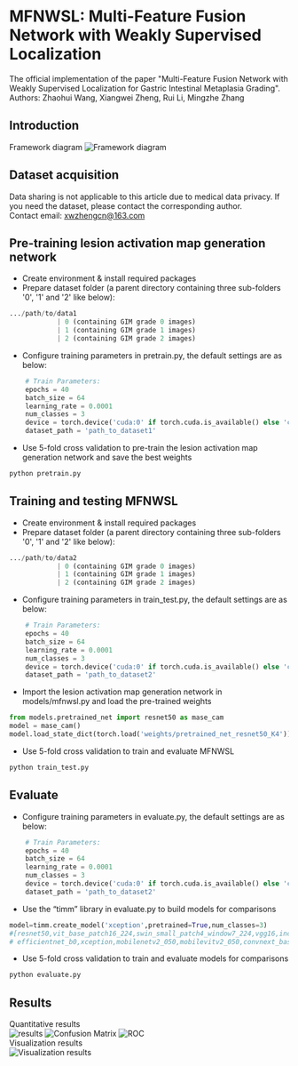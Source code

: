 # MFNWSL: Multi-Feature Fusion Network with Weakly Supervised Localization
The official implementation of the paper "Multi-Feature Fusion Network with Weakly Supervised Localization for Gastric Intestinal Metaplasia Grading".  
Authors: Zhaohui Wang, Xiangwei Zheng, Rui Li, Mingzhe Zhang
## Introduction
Framework diagram
![Framework diagram](https://github.com/zhaohui-sdnu/MFNWSL/blob/main/docs/MFNWSL.png)
## Dataset acquisition
Data sharing is not applicable to this article due to medical data privacy. If you need the dataset, please contact the corresponding author.  
Contact email: xwzhengcn@163.com
## Pre-training lesion activation map generation network
- Create environment & install required packages
- Prepare dataset folder (a parent directory containing three sub-folders '0', '1' and '2' like below):
```python
.../path/to/data1
            | 0 (containing GIM grade 0 images)
            | 1 (containing GIM grade 1 images)
            | 2 (containing GIM grade 2 images)
```
- Configure training parameters in pretrain.py, the default settings are as below:
```python
    # Train Parameters:
    epochs = 40
    batch_size = 64
    learning_rate = 0.0001
    num_classes = 3
    device = torch.device('cuda:0' if torch.cuda.is_available() else 'cpu')
    dataset_path = 'path_to_dataset1'
```
- Use 5-fold cross validation to pre-train the lesion activation map generation network and save the best weights
```python
python pretrain.py
```
## Training and testing MFNWSL
- Create environment & install required packages
- Prepare dataset folder (a parent directory containing three sub-folders '0', '1' and '2' like below):
```python
.../path/to/data2
            | 0 (containing GIM grade 0 images)
            | 1 (containing GIM grade 1 images)
            | 2 (containing GIM grade 2 images)
```
- Configure training parameters in train_test.py, the default settings are as below:
```python
    # Train Parameters:
    epochs = 40
    batch_size = 64
    learning_rate = 0.0001
    num_classes = 3
    device = torch.device('cuda:0' if torch.cuda.is_available() else 'cpu')
    dataset_path = 'path_to_dataset2'
```
- Import the lesion activation map generation network in models/mfnwsl.py and load the pre-trained weights
```python
from models.pretrained_net import resnet50 as mase_cam
model = mase_cam()
model.load_state_dict(torch.load('weights/pretrained_net_resnet50_K4'))
```
- Use 5-fold cross validation to train and evaluate MFNWSL
```python
python train_test.py
```
## Evaluate
- Configure training parameters in evaluate.py, the default settings are as below:
```python
    # Train Parameters:
    epochs = 40
    batch_size = 64
    learning_rate = 0.0001
    num_classes = 3
    device = torch.device('cuda:0' if torch.cuda.is_available() else 'cpu')
    dataset_path = 'path_to_dataset2'
```
- Use the “timm” library in evaluate.py to build models for comparisons
```python
model=timm.create_model('xception',pretrained=True,num_classes=3)
#[resnet50,vit_base_patch16_224,swin_small_patch4_window7_224,vgg16,inception_v4,densenet121,
# efficientnet_b0,xception,mobilenetv2_050,mobilevitv2_050,convnext_base]
```
- Use 5-fold cross validation to train and evaluate models for comparisons
```python
python evaluate.py
```
## Results
Quantitative results  
![results](https://github.com/zhaohui-sdnu/MFNWSL/blob/main/docs/results.png)
![Confusion Matrix](https://github.com/zhaohui-sdnu/MFNWSL/blob/main/docs/Confusion_Matrix.png)
![ROC](https://github.com/zhaohui-sdnu/MFNWSL/blob/main/docs/ROC.png)  
Visualization results  
![Visualization results](https://github.com/zhaohui-sdnu/MFNWSL/blob/main/docs/Visualize.png)
